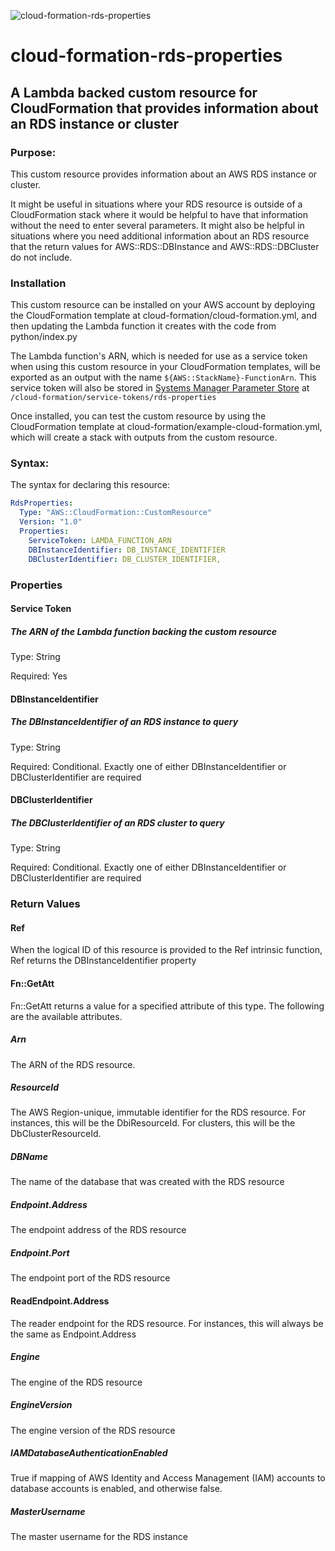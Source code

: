 ![cloud-formation-rds-properties](https://github.com/realsalmon/cloud-formation-rds-properties/actions/workflows/main.yml/badge.svg)

# cloud-formation-rds-properties

## A Lambda backed custom resource for CloudFormation that provides information about an RDS instance or cluster

### Purpose:
This custom resource provides information about an AWS RDS instance or cluster.

It might be useful in situations where your RDS resource is outside of a
CloudFormation stack where it would be helpful to have that information without
the need to enter several parameters. It might also be helpful in situations
where you need additional information about an RDS resource that the return
values for AWS::RDS::DBInstance and AWS::RDS::DBCluster do not include.

### Installation
This custom resource can be installed on your AWS account by deploying the 
CloudFormation template at cloud-formation/cloud-formation.yml, and then 
updating the Lambda function it creates with the code from python/index.py

The Lambda function's ARN, which is needed for use as a service token when
using this custom resource in your CloudFormation  templates, will be exported
as an output with the name ```${AWS::StackName}-FunctionArn```. This service
token will also be stored in
[Systems Manager Parameter Store](https://docs.aws.amazon.com/systems-manager/latest/userguide/systems-manager-paramstore.html)
at
```/cloud-formation/service-tokens/rds-properties```

Once installed, you can test the custom resource by using the CloudFormation
template at cloud-formation/example-cloud-formation.yml, which will create a 
stack with outputs from the custom resource.

### Syntax:
The syntax for declaring this resource:

```yaml
RdsProperties:
  Type: "AWS::CloudFormation::CustomResource"
  Version: "1.0"
  Properties:
    ServiceToken: LAMDA_FUNCTION_ARN
    DBInstanceIdentifier: DB_INSTANCE_IDENTIFIER
    DBClusterIdentifier: DB_CLUSTER_IDENTIFIER,
```
### Properties

#### Service Token
##### The ARN of the Lambda function backing the custom resource
Type: String

Required: Yes

#### DBInstanceIdentifier
##### The DBInstanceIdentifier of an RDS instance to query
Type: String

Required: Conditional. Exactly one of either DBInstanceIdentifier or 
DBClusterIdentifier are required

#### DBClusterIdentifier
##### The DBClusterIdentifier of an RDS cluster to query
Type: String

Required: Conditional. Exactly one of either DBInstanceIdentifier or 
DBClusterIdentifier are required


### Return Values

#### Ref
When the logical ID of this resource is provided to the Ref intrinsic function, 
Ref returns the DBInstanceIdentifier property

#### Fn::GetAtt
Fn::GetAtt returns a value for a specified attribute of this type. The 
following are the available attributes.

##### Arn
The ARN of the RDS resource.

##### ResourceId
The AWS Region-unique, immutable identifier for the RDS resource. For 
instances, this will be the DbiResourceId. For clusters, this will be the 
DbClusterResourceId.

##### DBName
The name of the database that was created with the RDS resource

##### Endpoint.Address
The endpoint address of the RDS resource

##### Endpoint.Port
The endpoint port of the RDS resource

#### ReadEndpoint.Address
The reader endpoint for the RDS resource. For instances, this will always be
the same as Endpoint.Address

##### Engine
The engine of the RDS resource

##### EngineVersion
The engine version of the RDS resource

##### IAMDatabaseAuthenticationEnabled
True if mapping of AWS Identity and Access Management (IAM) accounts to 
database accounts is enabled, and otherwise false.

##### MasterUsername
The master username for the RDS instance
